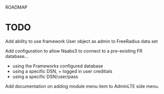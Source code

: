 ROADMAP

# TODO
Add ability to use framework User object as admin to FreeRadius data set

Add configuration to allow Naabs3 to connect to a pre-existing FR database...
 - using the Frameworks configured database
 - using a specific DSN, + logged in user creditials
 - using a specific DSN/user/pass 

Add documentation on adding module menu item to AdminLTE side menu.

